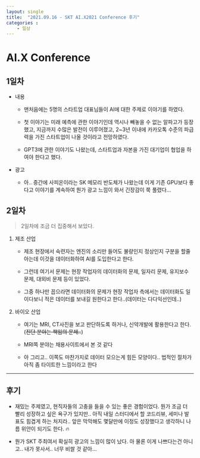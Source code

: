 ```yaml
---
layout: single
title:  "2021.09.16 - SKT AI.X2021 Conference 후기"
categories : 
    - 일상
---
```


# AI.X Conference

## 1일차

- 내용
  - 맨처음에는 5명의 스타트업 대표님들이 AI에 대한 주제로 이야기를 하였다.

  - 첫 이야기는 미래 예측에 관한 이야기인데 역시나 빼놓을 수 없는 알파고가 등장했고, 지금까지 수많은 발전이 이루어졌고, 2~3년 이내에 카카오톡 수준의 파급력을 가진 스타트업이 나올 것이라고 전망하였다.

  - GPT3에 관한 이야기도 나왔는데, 스타트업과 자본을 가진 대기업이 협업을 하여야 한다고 했다.

- 광고
  - 아.. 중간에 사피온이라는 SK 메모리 반도체가 나왔는데 이게 기존 GPU보다 좋다고 이야기를 계속하여 뭔가 광고 느낌이 와서 긴장감이 쭉 풀렸다...

## 2일차

> 2일차에 조금 더 집중해서 보았다.

1. 제조 산업
    - 제조 현장에서 숙련자는 엔진의 소리만 들어도 불량인지 정상인지 구분을 할줄 아는데 이것을 데이터화하여 AI를 도입한다고 한다.
    
    - 그런데 여기서 문제는 현장 작업자의 데이터화의 문제, 일자리 문제, 유지보수 문제, 대외비 문제 등이 있었다.
    
    - 그중 하나만 꼽으라면 데이터화의 문제가 현장 작업자 측에서는 데이터화도 일이다보니 적은 데이터를 보내길 원한다고 한다..(데이터는 다다익선인데..)

2. 바이오 산업
    - 여기는 MRI, CT사진을 보고 판단하도록 하거나, 신약개발에 활용한다고 한다.(<del>진단 분야는 책임의 문제..</del>)
    
    - MRI쪽 분야는 채용사이트에서 본 것 같다

    - 아 그리고.. 이쪽도 마찬가지로 데이터 모으는게 힘든 모양이다.. 법적인 절차가 아직 좀 타이트한 느낌이라고 한다

---

## 후기

- 재밌는 주제였고, 현직자들의 고충을 들을 수 있는 좋은 경험이었다. 뭔가 조금 더 빨리 성장하고 싶은 욕구가 있지만.. 아직 내일 스터디에서 할 코드리뷰, 세미나 발표도 힘겹게 하는 처지라.. 앞은 막막해도 몇달만에 이정도 성장했다고 생각하니 나름 위안이 되기도 한다. 🔥

- 뭔가 SKT 주최여서 확실히 광고의 느낌이 많이 났다. 아 물론 이게 나쁘다는건 아니고.. 내가 못사서.. 너무 비쌀 것 같아...